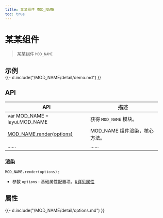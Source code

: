 ```yaml
---
title: 某某组件 MOD_NAME
toc: true
---
```

 
# 某某组件

> 某某组件 `MOD_NAME` 

<h2 id="examples" lay-toc="{hot: true}" style="margin-bottom: 0;">示例</h2>

<div>
{{- d.include("/MOD_NAME/detail/demo.md") }}
</div>

<h2 id="api" lay-toc="{}">API</h2>

| API | 描述 |
| --- | --- |
| var MOD_NAME = layui.MOD_NAME | 获得 `MOD_NAME` 模块。 |
| [MOD_NAME.render(options)](#render) | MOD_NAME 组件渲染，核心方法。 |
| …… | …… |

<h3 id="render" lay-toc="{level: 2}">渲染</h3>

`MOD_NAME.render(options);`

- 参数 `options` : 基础属性配置项。[#详见属性](#options)

<h2 id="options" lay-toc="{level: 2, hot: true}">属性</h2>

<div>
{{- d.include("/MOD_NAME/detail/options.md") }}
</div>